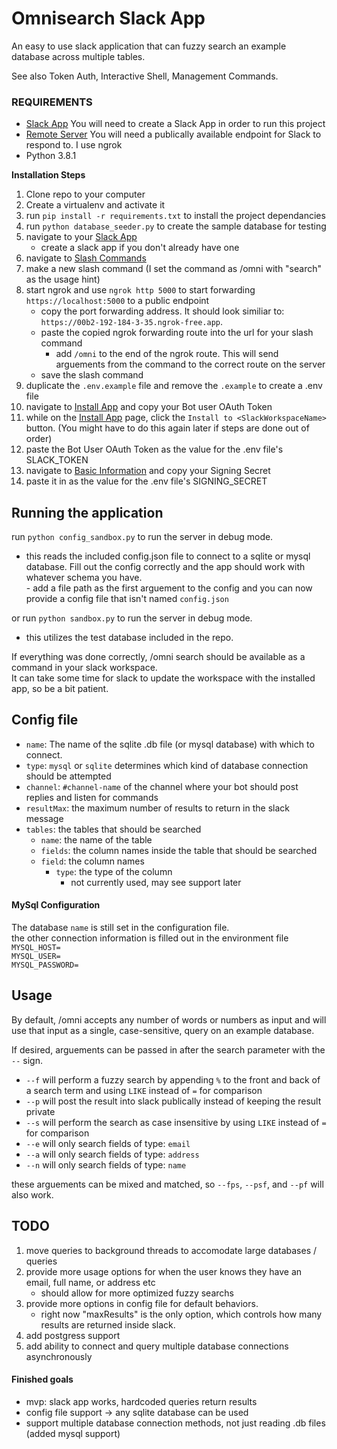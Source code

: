 # Omnisearch Slack App

An easy to use slack application that can fuzzy search an example database across multiple tables. 

See also 
Token Auth, Interactive Shell, Management Commands.

### REQUIREMENTS

- [Slack App](https://api.slack.com/apps/) You will need to create a Slack App in order to run this project
- [Remote Server](https://ngrok.com/) You will need a publically available endpoint for Slack to respond to. I use ngrok
- Python 3.8.1

**Installation Steps** 

1. Clone repo to your computer
2. Create a virtualenv and activate it
3. run `pip install -r requirements.txt` to install the project dependancies
4. run `python database_seeder.py` to create the sample database for testing
5. navigate to your [Slack App](https://api.slack.com/apps/)
	- create a slack app if you don't already have one
6. navigate to [Slash Commands](https://api.slack.com/apps/A07N8SJHNDA/slash-commands)
7. make a new slash command (I set the command as /omni with "search" as the usage hint)
8. start ngrok and use `ngrok http 5000` to start forwarding `https://localhost:5000` to a public endpoint
	- copy the port forwarding address. It should look similiar to: `https://00b2-192-184-3-35.ngrok-free.app`. 
	- paste the copied ngrok forwarding route into the url for your slash command
		- add `/omni` to the end of the ngrok route. This will send arguements from the command to the correct route on the server
	- save the slash command
9. duplicate the `.env.example` file and remove the `.example` to create a .env file
10. navigate to [Install App](https://api.slack.com/apps/A07N8SJHNDA/install-on-team?) and copy your Bot user OAuth Token
11. while on the [Install App](https://api.slack.com/apps/A07N8SJHNDA/install-on-team?) page, click the `Install to <SlackWorkspaceName>` button. (You might have to do this again later if steps are done out of order)
12. paste the Bot User OAuth Token as the value for the .env file's SLACK_TOKEN
13. navigate to [Basic Information](https://api.slack.com/apps/A07N8SJHNDA/general?) and copy your Signing Secret
14. paste it in as the value for the .env file's SIGNING_SECRET 

## Running the application

run `python config_sandbox.py` to run the server in debug mode. <br/>
   - this reads the included config.json file to connect to a sqlite or mysql database. Fill out the config correctly and the app should work with whatever schema you have. <br/>
	- add a file path as the first arguement to the config and you can now provide a config file that isn't named `config.json`

or run `python sandbox.py` to run the server in debug mode. <br/>
   - this utilizes the test database included in the repo.<br/>

If everything was done correctly, /omni search should be available as a command in your slack workspace.<br/>
It can take some time for slack to update the workspace with the installed app, so be a bit patient.<br/>

## Config file
+ `name`: The name of the sqlite .db file (or mysql database) with which to connect.<br/>
+ `type`: `mysql` or `sqlite` determines which kind of database connection should be attempted<br/>
+ `channel`: `#channel-name` of the channel where your bot should post replies and listen for commands
+ `resultMax`: the maximum number of results to return in the slack message<br/>
+ `tables`: the tables that should be searched<br/>
   + `name`: the name of the table<br/>
   + `fields`: the column names inside the table that should be searched<br/>
   	+ `field`: the column names<br/>
		+ `type`: the type of the column<br/>
			+ not currently used, may see support later<br/>

#### MySql Configuration
The database `name` is still set in the configuration file.<br/>
the other connection information is filled out in the environment file</br>
`MYSQL_HOST=`</br>
`MYSQL_USER=`</br>
`MYSQL_PASSWORD=`</br>

## Usage

By default, /omni accepts any number of words or numbers as input and will use that input as a single, case-sensitive, query on an example database.

If desired, arguements can be passed in after the search parameter with the `--` sign.<br/>
+ `--f` will perform a fuzzy search by appending `%` to the front and back of a search term and using `LIKE` instead of `=` for comparison<br/>
+ `--p` will post the result into slack publically instead of keeping the result private<br/>
+ `--s` will perform the search as case insensitive by using `LIKE` instead of `=` for comparison<br/>
+ `--e` will only search fields of type: `email`<br>
+ `--a` will only search fields of type: `address`<br>
+ `--n` will only search fields of type: `name`<br>

these arguements can be mixed and matched, so `--fps`, `--psf`, and `--pf` will also work. 

## TODO
1. move queries to background threads to accomodate large databases / queries
2. provide more usage options for when the user knows they have an email, full name, or address etc
	- should allow for more optimized fuzzy searchs
3. provide more options in config file for default behaviors.
	- right now "maxResults" is the only option, which controls how many results are returned inside slack. 
4. add postgress support
5. add ability to connect and query multiple database connections asynchronously

#### Finished goals
+ mvp: slack app works, hardcoded queries return results
+ config file support -> any sqlite database can be used
+ support multiple database connection methods, not just reading .db files (added mysql support)